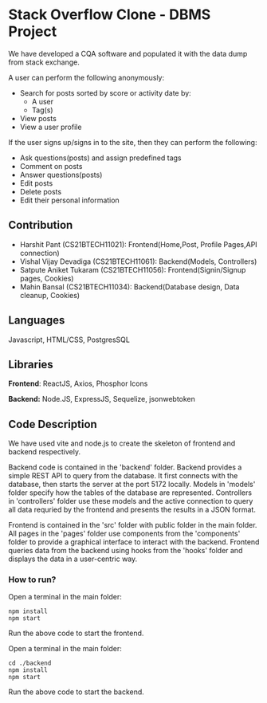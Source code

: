 # Stack Overflow Clone - DBMS Project
We have developed a CQA software and populated it with the data dump from stack exchange.

A user can perform the following anonymously:
- Search for posts sorted by score or activity date by:
  - A user
  - Tag(s)
- View posts
- View a user profile

If the user signs up/signs in to the site, then they can perform the following:
- Ask questions(posts) and assign predefined tags
- Comment on posts
- Answer questions(posts)
- Edit posts
- Delete posts
- Edit their personal information

## Contribution

- Harshit Pant (CS21BTECH11021): Frontend(Home,Post, Profile Pages,API connection)
- Vishal Vijay Devadiga (CS21BTECH11061): Backend(Models, Controllers)
- Satpute Aniket Tukaram (CS21BTECH11056): Frontend(Signin/Signup pages, Cookies)
- Mahin Bansal (CS21BTECH11034): Backend(Database design, Data cleanup, Cookies)

## Languages

Javascript, HTML/CSS, PostgresSQL

## Libraries

**Frontend**: ReactJS, Axios, Phosphor Icons

**Backend:** Node.JS, ExpressJS, Sequelize, jsonwebtoken

## Code Description 
We have used vite and node.js to create the skeleton of frontend and backend respectively.

Backend code is contained in the 'backend' folder. Backend provides a simple REST API to query from the database. It first connects with the database, then starts the server at the port 5172 locally. Models in 'models' folder specify how the tables of the database are represented. Controllers in 'controllers' folder use these models and the active connection to query all data requried by the frontend and presents the results in a JSON format. 


Frontend is contained in the 'src' folder with public folder in the main folder. All pages in the 'pages' folder use components from the 'components' folder to provide a graphical interface to interact with the backend. Frontend queries data from the backend using hooks from the 'hooks' folder and displays the data in a user-centric way. 

### How to run?

Open a terminal in the main folder:
```
npm install
npm start
```
Run the above code to start the frontend.


Open a terminal in the main folder:
```
cd ./backend
npm install
npm start
```
Run the above code to start the backend.